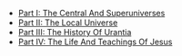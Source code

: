 


- [Part I: The Central And Superuniverses](https://www.urantia.org/worship-and-wisdom/part-i-central-and-superuniverses)
- [Part II: The Local Universe](https://www.urantia.org/worship-and-wisdom/part-ii-local-universe)
- [Part III: The History Of Urantia](https://www.urantia.org/worship-and-wisdom/part-iii-history-urantia)
- [Part IV: The Life And Teachings Of Jesus](https://www.urantia.org/worship-and-wisdom/part-iv-life-and-teachings-jesus)